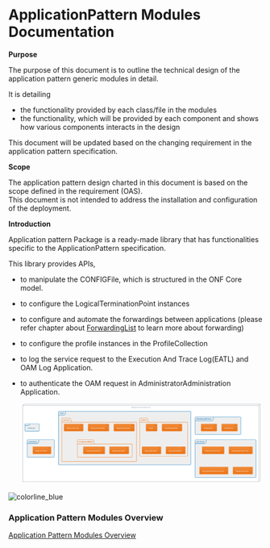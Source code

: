 # ApplicationPattern Modules Documentation

**Purpose**

The purpose of this document is to outline the technical design of the application pattern generic modules in detail.  

It is detailing  
* the functionality provided by each class/file in the modules
* the functionality, which will be provided by each component and shows how various components interacts in the design

This document will be updated based on the changing requirement in the application pattern specification.  

**Scope**

The application pattern design charted in this document is based on the scope defined in the requirement (OAS).  
This document is not intended to address the installation and configuration of the deployment.  

**Introduction**

Application pattern Package is a ready-made library that has functionalities specific to the ApplicationPattern specification.

This library provides APIs,
- to manipulate the CONFIGFile, which is structured in the ONF Core model.
- to configure the LogicalTerminationPoint instances
- to configure and automate the forwardings between applications (please refer chapter about [ForwardingList](../../SpecifyingApplications/ConceptsOfForwardingList/ConceptsOfForwardingList.md) to learn more about forwarding)
- to configure the profile instances in the ProfileCollection
- to log the service request to the Execution And Trace Log(EATL) and OAM Log Application.
- to authenticate the OAM request in AdministratorAdministration Application.

    ![ApplicationPatternPackages](Figures/ApplicationPatternPackages.png)

![colorline_blue](https://user-images.githubusercontent.com/57349523/154715704-2e1a7c51-17c2-47af-a46a-85bd613f4a53.jpg)

### Application Pattern Modules Overview

[Application Pattern Modules Overview](../ConceptOfApplicationPatternPackage/ConceptOfApplicationPatternPackage.md)
